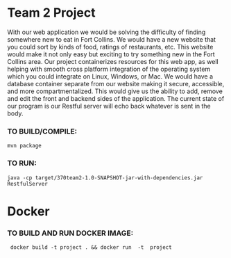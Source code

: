 # Team 2 Project

With our web application we would be solving the difficulty of finding somewhere new to eat in Fort Collins.  We would have a new website that you could sort by kinds of food, ratings of restaurants, etc.  This website would make it not only easy but exciting to try something new in the Fort Collins area. Our project containerizes resources for this  web app, as well helping with smooth cross platform integration of the operating system which you could integrate on Linux, Windows, or Mac.  We would have a database container separate from our website making it secure, accessible, and more compartmentalized.  This would give us the ability to add, remove and edit the front and backend sides of the application. The current state of our program is our Restful server will echo back whatever is sent in the body.

<h3>TO BUILD/COMPILE: </h3>
<code>mvn package</code>

<h3>TO RUN: </h3>
<code>java -cp target/370team2-1.0-SNAPSHOT-jar-with-dependencies.jar RestfulServer</code>

# Docker

<h3>TO BUILD AND RUN DOCKER IMAGE: </h3>
<code> docker build -t project . && docker run  -t  project</code>
